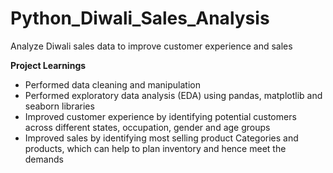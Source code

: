 # Python_Diwali_Sales_Analysis
Analyze Diwali sales data to improve customer experience and sales

**Project Learnings**

* Performed data cleaning and manipulation
* Performed exploratory data analysis (EDA) using pandas, matplotlib and seaborn libraries
* Improved customer experience by identifying potential customers across different states, occupation, gender and age groups
* Improved sales by identifying most selling product Categories and products, which can help to plan inventory and hence meet the demands
